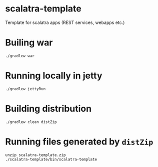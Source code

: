 scalatra-template
=================

Template for scalatra apps (REST services, webapps etc.)

Builing war
===========

```
./gradlew war
```

Running locally in jetty
========================

```
./gradlew jettyRun
```

Building distribution
=====================

```
./gradlew clean distZip
```

Running files generated by `distZip`
====================================

```
unzip scalatra-template.zip
./scalatra-template/bin/scalatra-template
```
